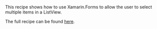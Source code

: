 This recipe shows how to use Xamarin.Forms to allow the user to select multiple items in a ListView.

The full recipe can be found [here](http://developer.xamarin.com/recipes/cross-platform/xamarin-forms/controls/multiselect/).
